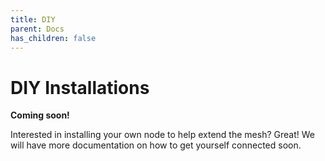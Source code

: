 ```yaml
---
title: DIY
parent: Docs
has_children: false
---
```


# DIY Installations

__Coming soon!__

Interested in installing your own node to help extend the mesh? Great! We will have more documentation on how to get yourself connected soon.
